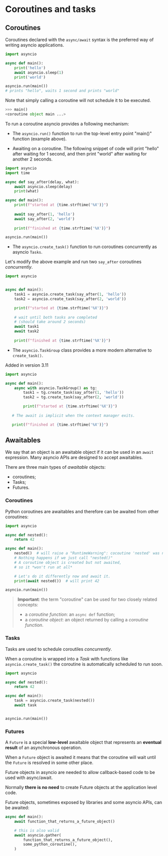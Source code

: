 # Coroutines and tasks

## Coroutines

Coroutines declared with the `async/await` syntax is the preferred way of writing
asyncio applications.

```python
import asyncio

async def main():
    print('hello')
    await asyncio.sleep(1)
    print('world')

asyncio.run(main())
# prints "hello", waits 1 second and prints "world"
```

Note that simply calling a coroutine will not schedule it to be executed.

```python
>>> main()
<coroutine object main ...>
```

To run a coroutine asyncio provides a following mechanism:

* The `asyncio.run()` function to run the top-level entry point "main()" function
(example above).

* Awaiting on a coroutine. The following snippet of code will print "hello" after
waiting for 1 second, and then print "world" after waiting for another 2 seconds.

```python
import asyncio
import time

async def say_after(delay, what):
    await asyncio.sleep(delay)
    print(what)

async def main():
    print(f"started at {time.strftime('%X')}")
    
    await say_after(1, 'hello')
    await say_after(2, 'world')
    
    print(f"finished at {time.strftime('%X')}")

asyncio.run(main())
```

* The `asyncio.create_task()` function to run coroutines concurrently as asyncio
`Tasks`.

Let's modify the above example and run two `say_after` coroutines _concurrently_.

```python
import asyncio


async def main():
    task1 = asyncio.create_task(say_after(1, 'hello'))
    task2 = asyncio.create_task(say_after(2, 'world'))

    print(f"started at {time.strftime('%X')}")
    
    # wait until both tasks are completed
    # (should take around 2 seconds)
    await task1
    await task2
    
    print(f"finished at {time.strftime('%X')}")
```

* The `asyncio.TaskGroup` class provides a more modern alternative to `create_task()`.

Added in version 3.11

```python
import asyncio

async def main():
    async with asyncio.TaskGroup() as tg:
        task1 = tg.create_task(say_after(1, 'hello'))
        task2 = tg.create_task(say_after(2, 'world'))

        print(f"started at {time.strftime('%X')}")
        
   # The await is implicit when the context manager exits.

   print(f"finished at {time.strftime('%X')}")
```

## Awaitables

We say that an object is an awaitable object if it can be used in an `await` expression.
Many asyncio APIs are designed to accept awaitables.

There are three main types of _awaitable_ objects:

- coroutines;
- Tasks;
- Futures.

### Coroutines

Python coroutines are awaitables and therefore can be awaited from other coroutines:

```python
import asyncio

async def nested():
    return 42

async def main():
    nested()  # will raise a "RuntimeWarning": cocoutine 'nested' was never awaited
    # Nothing happens if we just call "nested()"
    # A coroutine object is created but not awaited,
    # so it *won't run at all*

    # Let's do it differently now and await it.
    print(await nested())  # will print 42

asyncio.run(main())
```

> __Important__: the term "coroutine" can be used for two closely related concepts:
> * a _coroutine function_: an `async def` function;
> * a _coroutine object_: an object returned by calling a _coroutine function_.

### Tasks

Tasks are used to schedule coroutiles _concurrently_.

When a coroutine is wrapped into a _Task_ with functions like `asyncio.create_task()`
the coroutine is automatically scheduled to run soon.

```python
import asyncio

async def nested():
    return 42

async def main():
    task = asyncio.create_task(nested())
    await task


asyncio.run(main())
```

### Futures

A `Future` is a special __low-level__ awaitable object that represents an __eventual
result__ of an asynchronous operation.

When a `Future` object is awaited it means that the coroutine will wait until the
`Future` is resolved in some other place.

Future objects in asyncio are needed to allow callback-based code to be used with
async/await.

Normally __there is no need__ to create Future objects at the application level code.

Future objects, sometimes exposed by libraries and some asyncio APIs, can be awaited:

```python
async def main():
    await function_that_returns_a_future_object()

    # this is also walid
    await asyncio.gather(
        function_that_returns_a_future_object(),
        some_python_coroutine(),
    )
```
